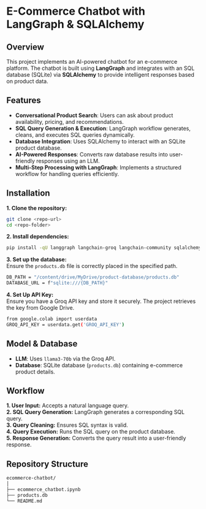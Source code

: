 # E-Commerce Chatbot with LangGraph & SQLAlchemy

## Overview
This project implements an AI-powered chatbot for an e-commerce platform. The chatbot is built using **LangGraph** and integrates with an SQL database (SQLite) via **SQLAlchemy** to provide intelligent responses based on product data.

## Features
- **Conversational Product Search**: Users can ask about product availability, pricing, and recommendations.
- **SQL Query Generation & Execution**: LangGraph workflow generates, cleans, and executes SQL queries dynamically.
- **Database Integration**: Uses SQLAlchemy to interact with an SQLite product database.
- **AI-Powered Responses**: Converts raw database results into user-friendly responses using an LLM.
- **Multi-Step Processing with LangGraph**: Implements a structured workflow for handling queries efficiently.

## Installation
**1. Clone the repository:**
   ```bash
   git clone <repo-url>
   cd <repo-folder>
   ```
**2. Install dependencies:** 
   ```bash
   pip install -qU langgraph langchain-groq langchain-community sqlalchemy
   ```
**3. Set up the database:** <br>
   Ensure the `products.db` file is correctly placed in the specified path.

   ```bash
   DB_PATH = "/content/drive/MyDrive/product-database/products.db"
   DATABASE_URL = f"sqlite:///{DB_PATH}"
   ```
**4. Set Up API Key:** <br>
   Ensure you have a Groq API key and store it securely. The project retrieves the key from Google Drive.

   ```bash
   from google.colab import userdata
   GROQ_API_KEY = userdata.get('GROQ_API_KEY')
   ```
## Model & Database
- **LLM**: Uses `llama3-70b` via the Groq API.
- **Database**: SQLite database (`products.db`) containing e-commerce product details.

## Workflow
**1. User Input:** Accepts a natural language query. <br>
**2. SQL Query Generation:** LangGraph generates a corresponding SQL query. <br>
**3. Query Cleaning:** Ensures SQL syntax is valid. <br>
**4. Query Execution:** Runs the SQL query on the product database. <br>
**5. Response Generation:** Converts the query result into a user-friendly response. <br>

## Repository Structure

```bash
ecommerce-chatbot/
│
├── ecommerce_chatbot.ipynb
├── products.db
└── README.md
```
